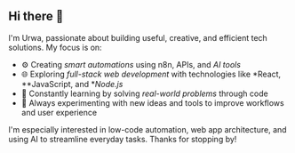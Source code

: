 ## Hi there 👋

I'm Urwa, passionate about building useful, creative, and efficient tech solutions. My focus is on:

- ⚙ Creating *smart automations* using n8n, APIs, and *AI tools*
- 🌐 Exploring *full-stack web development* with technologies like *React, **JavaScript, and **Node.js*
- 🧠 Constantly learning by solving *real-world problems* through code
- 🚀 Always experimenting with new ideas and tools to improve workflows and user experience

I'm especially interested in low-code automation, web app architecture, and using AI to streamline everyday tasks. 
Thanks for stopping by!
<!--
**UrwaSajid/UrwaSajid** is a ✨ _special_ ✨ repository because its `README.md` (this file) appears on your GitHub profile.

Here are some ideas to get you started:

- 🔭 I’m currently working on ...
- 🌱 I’m currently learning ...
- 👯 I’m looking to collaborate on ...
- 🤔 I’m looking for help with ...
- 💬 Ask me about ...
- 📫 How to reach me: ...
- 😄 Pronouns: ...
- ⚡ Fun fact: ...
-->
